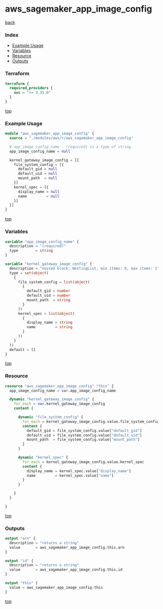 # aws_sagemaker_app_image_config

[back](../aws.md)

### Index

- [Example Usage](#example-usage)
- [Variables](#variables)
- [Resource](#resource)
- [Outputs](#outputs)

### Terraform

```terraform
terraform {
  required_providers {
    aws = ">= 3.35.0"
  }
}
```

[top](#index)

### Example Usage

```terraform
module "aws_sagemaker_app_image_config" {
  source = "./modules/aws/r/aws_sagemaker_app_image_config"

  # app_image_config_name - (required) is a type of string
  app_image_config_name = null

  kernel_gateway_image_config = [{
    file_system_config = [{
      default_gid = null
      default_uid = null
      mount_path  = null
    }]
    kernel_spec = [{
      display_name = null
      name         = null
    }]
  }]
}
```

[top](#index)

### Variables

```terraform
variable "app_image_config_name" {
  description = "(required)"
  type        = string
}

variable "kernel_gateway_image_config" {
  description = "nested block: NestingList, min items: 0, max items: 1"
  type = set(object(
    {
      file_system_config = list(object(
        {
          default_gid = number
          default_uid = number
          mount_path  = string
        }
      ))
      kernel_spec = list(object(
        {
          display_name = string
          name         = string
        }
      ))
    }
  ))
  default = []
}
```

[top](#index)

### Resource

```terraform
resource "aws_sagemaker_app_image_config" "this" {
  app_image_config_name = var.app_image_config_name

  dynamic "kernel_gateway_image_config" {
    for_each = var.kernel_gateway_image_config
    content {

      dynamic "file_system_config" {
        for_each = kernel_gateway_image_config.value.file_system_config
        content {
          default_gid = file_system_config.value["default_gid"]
          default_uid = file_system_config.value["default_uid"]
          mount_path  = file_system_config.value["mount_path"]
        }
      }

      dynamic "kernel_spec" {
        for_each = kernel_gateway_image_config.value.kernel_spec
        content {
          display_name = kernel_spec.value["display_name"]
          name         = kernel_spec.value["name"]
        }
      }

    }
  }

}
```

[top](#index)

### Outputs

```terraform
output "arn" {
  description = "returns a string"
  value       = aws_sagemaker_app_image_config.this.arn
}

output "id" {
  description = "returns a string"
  value       = aws_sagemaker_app_image_config.this.id
}

output "this" {
  value = aws_sagemaker_app_image_config.this
}
```

[top](#index)